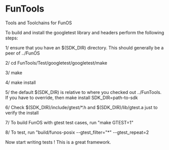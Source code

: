 # FunTools
Tools and Toolchains for FunOS

To build and install the googletest library and headers perform the following steps:

1/ ensure that you have an $(SDK_DIR) directory.  This should generally be a peer of ../FunOS

2/ cd FunTools/Test/googletest/googletest/make

3/ make

4/ make install

5/ the default $(SDK_DIR) is relative to where you checked out ../FunTools. If you have to override, then make install SDK_DIR=path-to-sdk

6/ Check $(SDK_DIR)/include/gtest/*.h and $(SDK_DIR)/lib/gtest.a just to verify the install

7/ To build FunOS with gtest test cases, run "make GTEST=1"

8/ To test, run "build/funos-posix --gtest_filter="*" --gtest_repeat=2

Now start writing tests !  This is a great framework.
